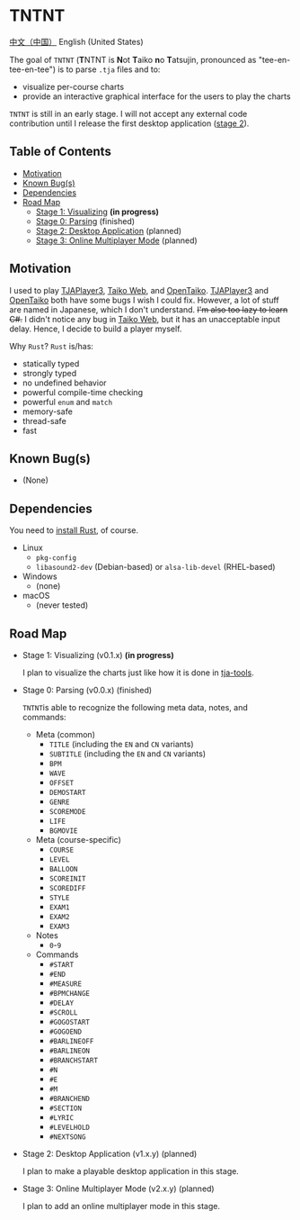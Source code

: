 # TNTNT 

[中文（中国）](README.md) English (United States)

The goal of `TNTNT` (**T**NTNT is **N**ot **T**aiko **n**o **T**atsujin, pronounced as "tee-en-tee-en-tee") is to parse `.tja` files and to:

- visualize per-course charts
- provide an interactive graphical interface for the users to play the charts

`TNTNT` is still in an early stage. I will not accept any external code contribution until I release the first desktop application ([stage 2](#stage-2)).

## Table of Contents

- [Motivation](#motivation)
- [Known Bug(s)](#known-bugs)
- [Dependencies](#dependencies)
- [Road Map](#road-map)
    - [Stage 1: Visualizing](#stage-1) **(in progress)**
    - [Stage 0: Parsing](#stage-0) (finished)
    - [Stage 2: Desktop Application](#stage-2) (planned)
    - [Stage 3: Online Multiplayer Mode](#stage-3) (planned)

## Motivation

I used to play [TJAPlayer3](https://github.com/twopointzero/TJAPlayer3), [Taiko Web](https://github.com/bui/taiko-web), and [OpenTaiko](https://github.com/0auBSQ/OpenTaiko). [TJAPlayer3](https://github.com/twopointzero/TJAPlayer3) and [OpenTaiko](https://github.com/0auBSQ/OpenTaiko) both have some bugs I wish I could fix. However, a lot of stuff are named in Japanese, which I don't understand. ~~I'm also too lazy to learn C#.~~ I didn't notice any bug in [Taiko Web](https://github.com/bui/taiko-web), but it has an unacceptable input delay. Hence, I decide to build a player myself.

Why `Rust`? `Rust` is/has:

- statically typed
- strongly typed
- no undefined behavior
- powerful compile-time checking
- powerful `enum` and `match`
- memory-safe
- thread-safe
- fast

## Known Bug(s)

- (None)

## Dependencies

You need to [install Rust](https://www.rust-lang.org/tools/install), of course.

- Linux
    - `pkg-config`
    - `libasound2-dev` (Debian-based) or `alsa-lib-devel` (RHEL-based)
- Windows
    - (none)
- macOS
    - (never tested)

## Road Map

- <span id="stage-1">Stage 1: Visualizing (v0.1.x)</span> **(in progress)**

    I plan to visualize the charts just like how it is done in [tja-tools](https://github.com/WHMHammer/tja-tools).

- <span id="stage-0">Stage 0: Parsing (v0.0.x)</span> (finished)

    `TNTNT`is able to recognize the following meta data, notes, and commands:

    - Meta (common)
        - `TITLE` (including the `EN` and `CN` variants)
        - `SUBTITLE` (including the `EN` and `CN` variants)
        - `BPM`
        - `WAVE`
        - `OFFSET`
        - `DEMOSTART`
        - `GENRE`
        - `SCOREMODE`
        - `LIFE`
        - `BGMOVIE`
    - Meta (course-specific)
        - `COURSE`
        - `LEVEL`
        - `BALLOON`
        - `SCOREINIT`
        - `SCOREDIFF`
        - `STYLE`
        - `EXAM1`
        - `EXAM2`
        - `EXAM3`
    - Notes
        - `0`-`9`
    - Commands
        - `#START`
        - `#END`
        - `#MEASURE`
        - `#BPMCHANGE`
        - `#DELAY`
        - `#SCROLL`
        - `#GOGOSTART`
        - `#GOGOEND`
        - `#BARLINEOFF`
        - `#BARLINEON`
        - `#BRANCHSTART`
        - `#N`
        - `#E`
        - `#M`
        - `#BRANCHEND`
        - `#SECTION`
        - `#LYRIC`
        - `#LEVELHOLD`
        - `#NEXTSONG`

- <span id="stage-2">Stage 2: Desktop Application (v1.x.y)</span> (planned)

    I plan to make a playable desktop application in this stage.

- <span id="stage-3">Stage 3: Online Multiplayer Mode (v2.x.y)</span> (planned)

    I plan to add an online multiplayer mode in this stage.
